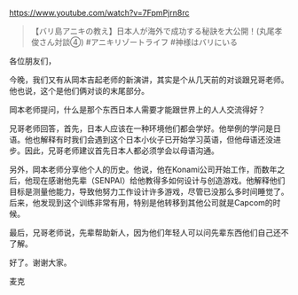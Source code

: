https://www.youtube.com/watch?v=7FpmPjrn8rc

> 【バリ島アニキの教え】日本人が海外で成功する秘訣を大公開！(丸尾孝俊さん対談④) #アニキリゾートライフ #神様はバリにいる

各位朋友们，

今晚，我们又有从岡本吉起老师的新演讲，其实是个从几天前的对谈跟兄哥老师。他也说，这个是他们俩对谈的末尾部分。

岡本老师提问，什么是那个东西日本人需要才能跟世界上的人人交流得好？

兄哥老师回答，首先，日本人应该在一种环境他们都会学好。他举例的学问是日语。他也解释有时我们会遇到这个日本小伙子已开始学习英语，但他母语还没进步。因此，兄哥老师建议首先日本人都必须学会以母语沟通。

另外，岡本老师分享他个人的历史。他说，他在Konami公司开始工作，而数年之后，他现在感谢他先辈（SENPAI）给他教得多如何设计与创造游戏。他解释他们目标是测量他能力，导致他努力工作设计许多游戏，尽管已没那么多时间睡觉了。后来，他发现到这个训练非常有用，特别是他转移到其他公司就是Capcom的时候。

最后，兄哥老师说，先辈帮助新人，因为他们年轻人可以问先辈东西他们自己还不了解。

好了。谢谢大家。

麦克
